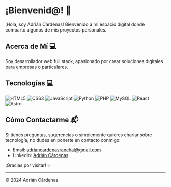 # ¡Bienvenid@! 👋

¡Hola, soy Adrián Cárdenas! Bienvenido a mi espacio digital donde comparto algunos de mis proyectos personales.

## Acerca de Mí 💻

Soy desarrollador web full stack, apasionado por crear soluciones digitales para empresas o particulares.

## Tecnologías 💻
![HTML5](https://img.shields.io/badge/html5-%23E34F26.svg?style=for-the-badge&logo=html5&logoColor=white)
![CSS3](https://img.shields.io/badge/css3-%231572B6.svg?style=for-the-badge&logo=css3&logoColor=white)
![JavaScript](https://img.shields.io/badge/javascript-%23323330.svg?style=for-the-badge&logo=javascript&logoColor=%23F7DF1E)
![Python](https://img.shields.io/badge/python-3670A0?style=for-the-badge&logo=python&logoColor=ffdd54)
![PHP](https://img.shields.io/badge/PHP-777BB4?style=for-the-badge&logo=php&logoColor=white)
![MySQL](https://img.shields.io/badge/mysql-%2300f.svg?style=for-the-badge&logo=mysql&logoColor=white)
![React](https://img.shields.io/badge/react-%2320232a.svg?style=for-the-badge&logo=react&logoColor=%2361DAFB)
![Astro](https://img.shields.io/badge/Astro-%23430098?style=for-the-badge&logo=astro&logoColor=white)

## Cómo Contactarme 📬

Si tienes preguntas, sugerencias o simplemente quieres charlar sobre tecnología, no dudes en ponerte en contacto conmigo:

- Email: adriancardenasranchal@gmail.com
- LinkedIn: [Adrián Cárdenas](https://www.linkedin.com/in/adrianca/)

¡Gracias por visitar! ✨

---

© 2024 Adrián Cárdenas
